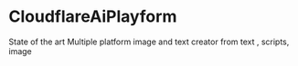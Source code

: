# CloudflareAiPlayform
State of the art Multiple platform image and text creator from text , scripts, image
